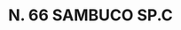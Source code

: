 ---
title: "N. 66 SAMBUCO SP.C"
plant-name: "N. 66.C"
plant-number: "066"
plant-img1: "/assets/img/plant066_verso.jpg"
plant-img2: "/assets/img/plant066.jpg"
plant-xml: "/assets/xml/plant066.xml"
plant-title: "N. 66 SAMBUCO SP.C"
plant-taxon-link: ""
plant-taxon-content: ""
layout: single-xml
---